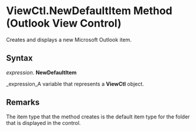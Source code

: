 
# ViewCtl.NewDefaultItem Method (Outlook View Control)

Creates and displays a new Microsoft Outlook item. 


## Syntax

 _expression_. **NewDefaultItem**

 _expression_A variable that represents a  **ViewCtl** object.


## Remarks

The item type that the method creates is the default item type for the folder that is displayed in the control.

